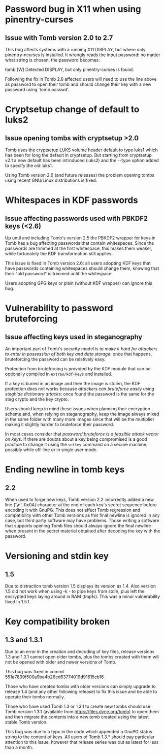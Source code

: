 # Password bug in X11 when using pinentry-curses
## Issue with Tomb version 2.0 to 2.7

This bug affects systems with a running X11 DISPLAY, but where only
pinentry-ncurses is installed. It wrongly reads the input password: no
matter what string is chosen, the password becomes:

tomb [W] Detected DISPLAY, but only pinentry-curses is found.

Following the fix in Tomb 2.8 affected users will need to use the line
above as password to open their tomb and should change their key with
a new password using 'tomb passwd'.

# Cryptsetup change of default to luks2
## Issue opening tombs with cryptsetup >2.0

Tomb uses the cryptsetup LUKS volume header default to type luks1
which has been for long the default in cryptsetup. But starting from
cryptsetup v2.1 a new default has been introduced (luks2) and the
--type option added to specify the old luks1.

Using Tomb version 2.6 (and future releases) the problem opening tombs
using recent GNU/Linux distributions is fixed.

# Whitespaces in KDF passwords
## Issue affecting passwords used with PBKDF2 keys (<2.6)

 Up until and including Tomb's version 2.5 the PBKDF2 wrapper for keys
 in Tomb has a bug affecting passwords that contain whitespaces. Since
 the passwords are trimmed at the first whitespace, this makes them
 weaker, while fortunately the KDF transformation still applies.

 This issue is fixed in Tomb version 2.6: all users adopting KDF keys
 that have passwords containing whitespaces should change them,
 knowing that their "old password" is trimmed until the whitespace.

 Users adopting GPG keys or plain (without KDF wrapper) can ignore
 this bug.

# Vulnerability to password bruteforcing
## Issue affecting keys used in steganography

 An important part of Tomb's security model is to *make it hard for
 attackers to enter in possession of both key and data storage*: once
 that happens, bruteforcing the password can be relatively easy.

 Protection from bruteforcing is provided by the KDF module that can
 be optionally compiled in `extras/kdf-keys` and installed.

 If a key is buried in an image and then the image is stolen, the KDF
 protection does not works because *attackers can bruteforce easily
 using steghide dictionary attacks*: once found the password is the
 same for the steg crypto and the key crypto.

 Users should keep in mind these issues when planning their encryption
 scheme and, when relying on steganography, keep the image always
 mixed in the same folder with many more images since that will be the
 multiplier making it slightly harder to bruteforce their password.

 In most cases consider that *password bruteforce is a feasible attack
 vector on keys*. If there are doubts about a key being compromised is
 a good practice to change it using the `setkey` command on a secure
 machine, possibly while off-line or in single user mode.

# Ending newline in tomb keys
## 2.2

 When used to forge new keys, Tomb version 2.2 incorrectly added a new
 line ('\n', 0x0A) character at the end of each key's secret sequence
 before encoding it with GnuPG. This does not affect Tomb regression
 and compatibility with other Tomb versions as this final newline is
 ignored in any case, but third party software may have
 problems. Those writing a software that supports opening Tomb files
 should always ignore the final newline when present in the secret
 material obtained after decoding the key with the password.
 
# Versioning and stdin key
## 1.5

 Due to distraction tomb version 1.5 displays its version as 1.4.
 Also version 1.5 did not work when using -k - to pipe keys from
 stdin, plus left the encrypted keys laying around in RAM (tmpfs).
 This was a minor vulnerability fixed in 1.5.1.


# Key compatibility broken
## 1.3 and 1.3.1

 Due to an error in the creation and decoding of key files, release
 versions 1.3 and 1.3.1 cannot open older tombs, plus the tombs created
 with them will not be opened with older and newer versions of Tomb.

 This bug was fixed in commit 551a7839f500a9ba4b26cd63774019d91615cb16

 Those who have created tombs with older versions can simply upgrade
 to release 1.4 (and any other following release) to fix this issue
 and be able to operate their tombs normally.

 Those who have used Tomb 1.3 or 1.3.1 to create new tombs should use
 Tomb version 1.3.1 (available from https://files.dyne.org/tomb) to
 open them and then migrate the contents into a new tomb created using
 the latest stable Tomb version.

 This bug was due to a typo in the code which appended a GnuPG status
 string to the content of keys.  All users of Tomb 1.3.* should pay
 particular attention to this issue, however that release series was
 out as latest for less than a month.
